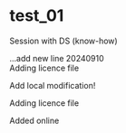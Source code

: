 # test_01
Session with DS (know-how)

...add new line 20240910  
Adding licence file

Add local modification!

Adding licence file

Added online
